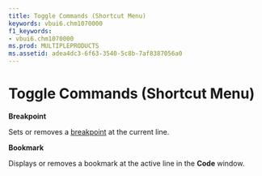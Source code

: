 ```yaml
---
title: Toggle Commands (Shortcut Menu)
keywords: vbui6.chm1070000
f1_keywords:
- vbui6.chm1070000
ms.prod: MULTIPLEPRODUCTS
ms.assetid: adea4dc3-6f63-3540-5c8b-7af8387056a0
---
```



# Toggle Commands (Shortcut Menu)

 **Breakpoint**

Sets or removes a [breakpoint](vbe-glossary.md) at the current line.

 **Bookmark**

Displays or removes a bookmark at the active line in the  **Code** window.

